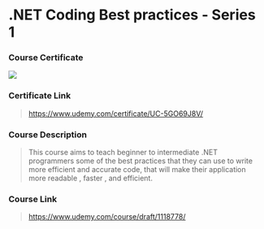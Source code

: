 # .NET Coding Best practices - Series 1

### Course Certificate
![](https://udemy-certificate.s3.amazonaws.com/image/UC-5GO69J8V.jpg?l=null)

### Certificate Link
> https://www.udemy.com/certificate/UC-5GO69J8V/

### Course Description
> This course aims to teach beginner to intermediate .NET programmers some of the best practices that they can use to write more efficient and accurate code, that will make their application more readable , faster , and efficient.

### Course Link
> https://www.udemy.com/course/draft/1118778/
